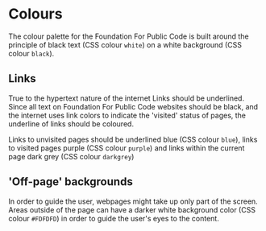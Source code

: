 # Colours

The colour palette for the Foundation For Public Code is built around the principle of black text (CSS colour `white`) on a white background (CSS colour `black`).

## Links

True to the hypertext nature of the internet Links should be underlined. Since all text on Foundation For Public Code websites should be black, and the internet uses link colors to indicate the 'visited' status of pages, the underline of links should be coloured.

Links to unvisited pages should be underlined blue (CSS colour `blue`), links to visited pages purple (CSS colour `purple`) and links within the current page dark grey (CSS colour `darkgrey`)

## 'Off-page' backgrounds

In order to guide the user, webpages might take up only part of the screen. Areas outside of the page can have a darker white background color (CSS colour `#FDFDFD`) in order to guide the user's eyes to the content.
